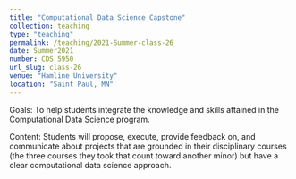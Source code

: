 ```yaml
---
title: "Computational Data Science Capstone"
collection: teaching
type: "teaching"
permalink: /teaching/2021-Summer-class-26
date: Summer2021
number: CDS 5950
url_slug: class-26
venue: "Hamline University"
location: "Saint Paul, MN"
---
```


Goals: To help students integrate the knowledge and skills attained in the Computational Data Science program.

Content: Students will propose, execute, provide feedback on, and communicate about projects that are grounded in their disciplinary courses (the three courses they took that count toward another minor) but have a clear computational data science approach.
